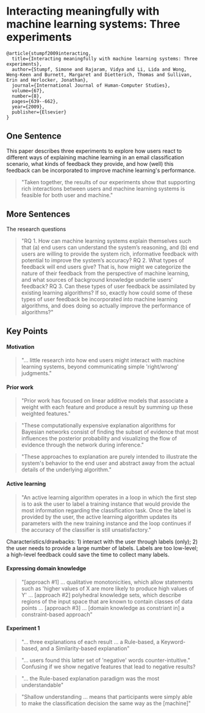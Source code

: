 # Interacting meaningfully with machine learning systems: Three experiments

```
@article{stumpf2009interacting,
  title={Interacting meaningfully with machine learning systems: Three experiments},
  author={Stumpf, Simone and Rajaram, Vidya and Li, Lida and Wong, Weng-Keen and Burnett, Margaret and Dietterich, Thomas and Sullivan, Erin and Herlocker, Jonathan},
  journal={International Journal of Human-Computer Studies},
  volume={67},
  number={8},
  pages={639--662},
  year={2009},
  publisher={Elsevier}
}
```

## One Sentence
This paper describes three experiments to explore how users react to different ways of explaining machine learning in an email classification scenario, what kinds of feedback they provide, and how (well) this feedback can be incorporated to improve machine learning's performance.

> "Taken together, the results of our experiments show that supporting rich interactions between users and machine learning systems is feasible for both user and machine."

## More Sentences
The research questions

> "RQ 1. How can machine learning systems explain themselves such that (a) end users can understand the system’s reasoning, and (b) end users are willing to provide the system rich, informative feedback with potential to improve the system’s accuracy?
RQ 2. What types of feedback will end users give? That is, how might we categorize the nature of their feedback from the perspective of machine learning, and what sources of background knowledge underlie users’ feedback?
RQ 3. Can these types of user feedback be assimilated by existing learning algorithms? If so, exactly how could some of these types of user feedback be incorporated into machine learning algorithms, and does doing so actually improve the performance of algorithms?"

## Key Points
#### Motivation
> "... little research into how end users might interact with machine learning systems, beyond communicating simple 'right/wrong' judgments."

#### Prior work
> "Prior work has focused on linear additive models that associate a weight with each feature and produce a result by summing up these weighted features."

> "These computationally expensive explanation algorithms for Bayesian networks consist of finding the subset of evidence that most influences the posterior probability and visualizing the flow of evidence through the network during inference."

> "These approaches to explanation are purely intended to illustrate the system's behavior to the end user and abstract away from the actual details of the underlying algorithm."

#### Active learning
> "An active learning algorithm operates in a loop in which the first step is to ask the user to label a training instance that would provide the most information regarding the classification task. Once the label is provided by the user, the active learning algorithm updates its parameters with the new training instance and the loop continues if the accuracy of the classifier is still unsatisfactory."

Characteristics/drawbacks: 1) interact with the user through labels (only); 2) the user needs to provide a large number of labels. Labels are too low-level; a high-level feedback could save the time to collect many labels.

#### Expressing domain knowledge
> "[approach #1] ... qualitative monotonicities, which allow statements such as 'higher values of X are more likely to produce high values of Y' ... [approach #2] polyhedral knowledge sets, which describe regions of the input space that are known to contain classes of data points ... [approach #3] ... [domain knowledge as constriant in] a constraint-based approach"

#### Experiment 1
> "... three explanations of each result ... a Rule-based, a Keyword-based, and a Similarity-based explanation"

> "... users found this latter set of 'negative' words counter-intuitive." Confusing if we show negative features that lead to negative results?

> "... the Rule-based explanation paradigm was the most understandable"

> "Shallow understanding ... means that participants were simply able to make the classification decision the same way as the [machine]"


